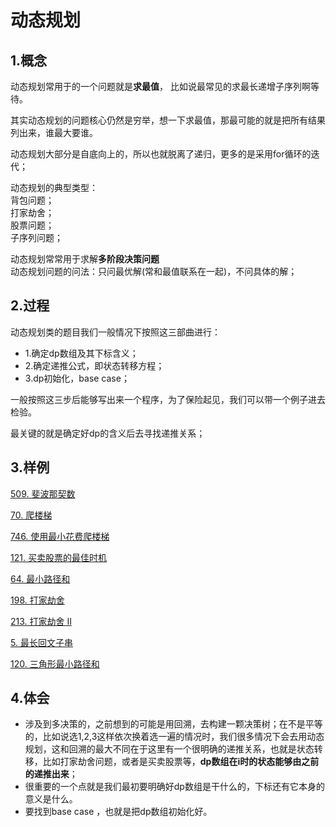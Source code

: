 # 动态规划

## 1.概念   

动态规划常用于的一个问题就是**求最值**， 比如说最常见的求最长递增子序列啊等待。     

其实动态规划的问题核心仍然是穷举，想一下求最值，那最可能的就是把所有结果列出来，谁最大要谁。   

动态规划大部分是自底向上的，所以也就脱离了递归，更多的是采用for循环的迭代；

动态规划的典型类型：  
背包问题；   
打家劫舍；   
股票问题；  
子序列问题；    

动态规划常常用于求解**多阶段决策问题**     
动态规划问题的问法：只问最优解(常和最值联系在一起)，不问具体的解；      

## 2.过程   

动态规划类的题目我们一般情况下按照这三部曲进行：
- 1.确定dp数组及其下标含义；
- 2.确定递推公式，即状态转移方程；
- 3.dp初始化，base case；  

一般按照这三步后能够写出来一个程序，为了保险起见，我们可以带一个例子进去检验。    

最关键的就是确定好dp的含义后去寻找递推关系；  

## 3.样例   

[509. 斐波那契数](https://www.cnblogs.com/Curryxin/p/15139736.html)

[70. 爬楼梯](https://www.cnblogs.com/Curryxin/p/15139697.html)

[746. 使用最小花费爬楼梯](https://www.cnblogs.com/Curryxin/p/15139700.html)     

[121. 买卖股票的最佳时机](https://www.cnblogs.com/Curryxin/p/15139707.html)      

[64. 最小路径和](https://www.cnblogs.com/Curryxin/p/15139710.html)     

[198. 打家劫舍](https://www.cnblogs.com/Curryxin/p/15139713.html)    

[213. 打家劫舍 II](https://www.cnblogs.com/Curryxin/p/15139721.html)    

[5. 最长回文子串](https://www.cnblogs.com/Curryxin/p/15139730.html)

[120. 三角形最小路径和](https://www.cnblogs.com/Curryxin/p/15139734.html)

## 4.体会   

- 涉及到多决策的，之前想到的可能是用回溯，去构建一颗决策树；在不是平等的，比如说选1,2,3这样依次换着选一遍的情况时，我们很多情况下会去用动态规划，这和回溯的最大不同在于这里有一个很明确的递推关系，也就是状态转移，比如打家劫舍问题，或者是买卖股票等，**dp数组在i时的状态能够由之前的递推出来**；   
- 很重要的一个点就是我们最初要明确好dp数组是干什么的，下标还有它本身的意义是什么。  
- 要找到base case ，也就是把dp数组初始化好。
